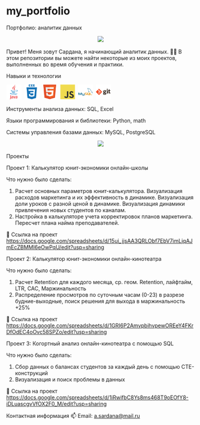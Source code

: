 # my_portfolio
Портфолио: аналитик данных

<div id="header" align="center">
  <img src="https://media.giphy.com/media/qT3NpahR7tGnOqqjng/giphy.gif" width="100"/>
</div>



Привет! Меня зовут Сардана, я начинающий аналитик данных. :woman_technologist: 
В этом репозитории вы можете найти некоторые из моих проектов, выполненных во время обучения и практики.

Навыки и технологии

<div>
  <img src="https://github.com/devicons/devicon/blob/master/icons/java/java-original-wordmark.svg" title="Java" alt="Java" width="40" height="40"/>&nbsp;
  <img src="https://github.com/devicons/devicon/blob/master/icons/css3/css3-plain-wordmark.svg"  title="CSS3" alt="CSS" width="40" height="40"/>&nbsp;
  <img src="https://github.com/devicons/devicon/blob/master/icons/html5/html5-original.svg" title="HTML5" alt="HTML" width="40" height="40"/>&nbsp;
  <img src="https://github.com/devicons/devicon/blob/master/icons/javascript/javascript-original.svg" title="JavaScript" alt="JavaScript" width="40" height="40"/>&nbsp;
  <img src="https://github.com/devicons/devicon/blob/master/icons/mysql/mysql-original-wordmark.svg" title="MySQL"  alt="MySQL" width="40" height="40"/>&nbsp;
  <img src="https://github.com/devicons/devicon/blob/master/icons/git/git-original-wordmark.svg" title="Git" **alt="Git" width="40" height="40"/>
</div>

Инструменты анализа данных: SQL, Excel

Языки программирования и библиотеки: Python, math

Системы управления базами данных: MySQL, PostgreSQL

<div id="header" align="center">
  <img src="https://media.giphy.com/media/v1.Y2lkPTc5MGI3NjExYjYzMDAzMWM3ZWE0MjMxNmE2ZjA3ZjI5ODYyZjRmODIwOWZhMjMwYyZlcD12MV9pbnRlcm5hbF9naWZzX2dpZklkJmN0PXM/Vf3ZKdillTMOOaOho0/giphy.gif" width="100"/>
</div>

Проекты

Проект 1: Калькулятор юнит-экономики онлайн-школы

Что нужно было сделать:

1. Расчет основных параметров юнит-калькулятора. Визуализация расходов маркетинга и их эффективность в динамике. Визуализация доли уроков с разной ценой в динамике. Визуализация динамики привлечения новых студентов по каналам.
2. Настройка в калькуляторе учета корректировок планов маркетинга. Пересчет плана найма преподавателей.

:telescope: Ссылка на проект 
https://docs.google.com/spreadsheets/d/15ui_jjsAA3QRLObf7EbV7imLjqAJmEcZBMMI6eOwPqU/edit?usp=sharing

Проект 2: Калькулятор юнит-экономики онлайн-кинотеатра

Что нужно было сделать:

1. Расчет Retention для каждого месяца, ср. геом. Retention, лайфтайм, LTR, CAC, Маржинальность
2. Распределение просмотров по суточным часам (0-23) в разрезе будние-выходные, поиск решения для выхода в маржинальность +25%

:telescope: Ссылка на проект 
https://docs.google.com/spreadsheets/d/1GRI6P2AmvpbihvpewOREeY4FKrDfOdEC4oOvc58SPZo/edit?usp=sharing

Проект 3: Когортный анализ онлайн-кинотеатра с помощью SQL

Что нужно было сделать: 

1. Сбор данных о балансах студентов за каждый день с помощью СТЕ-конструкций
2. Визуализация и поиск проблемы в данных

:telescope: Ссылка на проект 
https://docs.google.com/spreadsheets/d/1iRwifbC8Ys8ms468T9oEOfY8-iDLuascgvVfOX2F0_M/edit?usp=sharing


Контактная информация
:mailbox: Email: a.sardana@mail.ru
